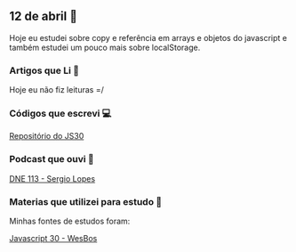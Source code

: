 ## 12 de abril :pushpin:

Hoje eu estudei sobre copy e referência em arrays e objetos do javascript e também estudei um pouco mais sobre localStorage.

### Artigos que Li :newspaper:

Hoje eu não fiz leituras =/

### Códigos que escrevi :computer:

[Repositório do JS30](https://github.com/crisgon/javascript30)

### Podcast que ouvi :musical_note:

[DNE 113 - Sergio Lopes](https://devnaestrada.com.br/2017/07/14/sergio-lopes.html)

### Materias que utilizei para estudo :scroll:

Minhas fontes de estudos foram: 

[Javascript 30 - WesBos](https://javascript30.com)










